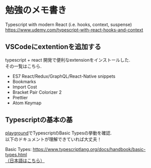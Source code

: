 # 勉強のメモ書き
Typescript with modern React (i.e. hooks, context, suspense)
https://www.udemy.com/typescript-with-react-hooks-and-context

## VSCodeにextentionを追加する
typescript + react 開発で便利なextensionをインストールした.  
その一覧はこちら.

- ES7 React/Redux/GraphQL/React-Native snippets
- Bookmarks
- Import Cost
- Bracket Pair Colorizer 2
- Prettier
- Atom Keymap

## Typescriptの基本の基
[playground](https://www.typescriptlang.org/play/)でTypescriptのBasic Typesの挙動を確認.  
以下のドキュメントが理解できていれば大丈夫！    

Basic Types: https://www.typescriptlang.org/docs/handbook/basic-types.html  
[（日本語はこちら）](https://qiita.com/murank/items/9c1f633545842c953947) 


